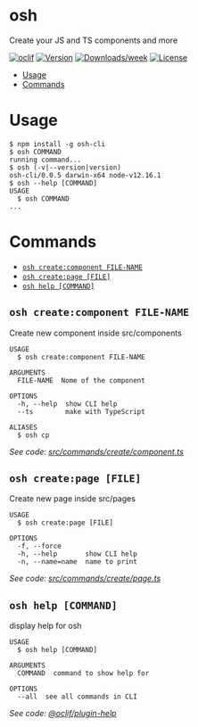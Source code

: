 osh
===

Create your JS and TS components and more

[![oclif](https://img.shields.io/badge/cli-oclif-brightgreen.svg)](https://oclif.io)
[![Version](https://img.shields.io/npm/v/osh.svg)](https://npmjs.org/package/osh)
[![Downloads/week](https://img.shields.io/npm/dw/osh.svg)](https://npmjs.org/package/osh)
[![License](https://img.shields.io/npm/l/osh.svg)](https://github.com/EliasGcf/osh/blob/master/package.json)

<!-- toc -->
* [Usage](#usage)
* [Commands](#commands)
<!-- tocstop -->
# Usage
<!-- usage -->
```sh-session
$ npm install -g osh-cli
$ osh COMMAND
running command...
$ osh (-v|--version|version)
osh-cli/0.0.5 darwin-x64 node-v12.16.1
$ osh --help [COMMAND]
USAGE
  $ osh COMMAND
...
```
<!-- usagestop -->
# Commands
<!-- commands -->
* [`osh create:component FILE-NAME`](#osh-createcomponent-file-name)
* [`osh create:page [FILE]`](#osh-createpage-file)
* [`osh help [COMMAND]`](#osh-help-command)

## `osh create:component FILE-NAME`

Create new component inside src/components

```
USAGE
  $ osh create:component FILE-NAME

ARGUMENTS
  FILE-NAME  Nome of the component

OPTIONS
  -h, --help  show CLI help
  --ts        make with TypeScript

ALIASES
  $ osh cp
```

_See code: [src/commands/create/component.ts](https://github.com/EliasGcf/osh/blob/v0.0.5/src/commands/create/component.ts)_

## `osh create:page [FILE]`

Create new page inside src/pages

```
USAGE
  $ osh create:page [FILE]

OPTIONS
  -f, --force
  -h, --help       show CLI help
  -n, --name=name  name to print
```

_See code: [src/commands/create/page.ts](https://github.com/EliasGcf/osh/blob/v0.0.5/src/commands/create/page.ts)_

## `osh help [COMMAND]`

display help for osh

```
USAGE
  $ osh help [COMMAND]

ARGUMENTS
  COMMAND  command to show help for

OPTIONS
  --all  see all commands in CLI
```

_See code: [@oclif/plugin-help](https://github.com/oclif/plugin-help/blob/v2.2.3/src/commands/help.ts)_
<!-- commandsstop -->
